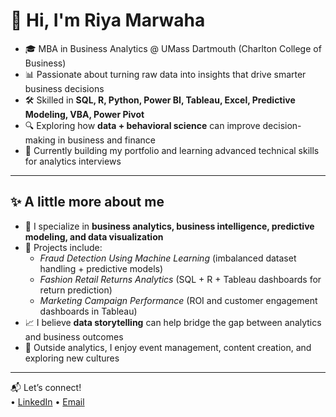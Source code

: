 # 👋 Hi, I'm Riya Marwaha  

- 🎓 MBA in Business Analytics @ UMass Dartmouth (Charlton College of Business)  
- 📊 Passionate about turning raw data into insights that drive smarter business decisions  
- 🛠️ Skilled in **SQL, R, Python, Power BI, Tableau, Excel, Predictive Modeling, VBA, Power Pivot**  
- 🔍 Exploring how **data + behavioral science** can improve decision-making in business and finance
- 💼 Currently building my portfolio and learning advanced technical skills for analytics interviews 


---

## ✨ A little more about me  

- 🔎 I specialize in **business analytics, business intelligence, predictive modeling, and data visualization**  
- 📂 Projects include:  
  - *Fraud Detection Using Machine Learning* (imbalanced dataset handling + predictive models)  
  - *Fashion Retail Returns Analytics* (SQL + R + Tableau dashboards for return prediction)  
  - *Marketing Campaign Performance* (ROI and customer engagement dashboards in Tableau)  
- 📈 I believe **data storytelling** can help bridge the gap between analytics and business outcomes  
- 🌱 Outside analytics, I enjoy event management, content creation, and exploring new cultures  

---

📬 Let’s connect!  
• [LinkedIn](https://www.linkedin.com/in/riya-marwaha-9a56a928a) 
• [Email](mailto:riyamarwaha92@gmail.com)
